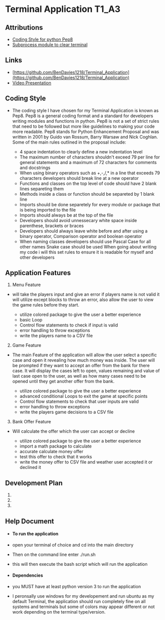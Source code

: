 # Terminal Application T1_A3
## Attributions
 - [Coding Style for python Pep8](https://pep8.org/)
 - [Subprocess module to clear terminal](https://realpython.com/python-subprocess/)

## Links
- [https://github.com/BenDavies1218/Terminal_Application](https://github.com/BenDavies1218/Terminal_Application)
- [Video Presentation]()

## Coding Style
- The coding style I have chosen for my Terminal Application is known as Pep8. Pep8 is a general coding format and a standard for developers writing modules and functions in python. Pep8 is not a set of strict rules that need to be followed but more like guidelines to making your code more readable. Pep8 stands for Python Enhancement Proposal and was written in 2001 by Guido van Rossum, Barry Warsaw and Nick Coghlan. Some of the main rules outlined in the proposal include:

    - 4 space indentation to clearly define a new indentation level
    - The maximum number of characters shouldn't exceed 79 per line for general statements and a maximum of 72 characters for comments and docstrings
    - When using binary operators such as +,-,/,* in a line that exceeds 79 characters developers should break line at a new operator
    - Functions and classes on the top level of code should have 2 blank lines separeting them
    - Methods inside a class or function should be separeted by 1 blank line
    - Imports should be done separetely for every module or package that is being imported to the file
    - Imports should always be at the top of the file
    - Developers should avoid unnessecary white space inside parenthese, brackets or braces
    - Developers should always leave white before and after using a binary operator, Comparison operator and boolean operator
    - When naming classes developers should use Pascal Case for all other names Snake case should be used
    When going about writing my code i will this set rules to ensure it is readable for myself and other developers

## Application Features
 1. Menu Feature
   - will take the players input and give an error if players name is not valid it will utilize except blocks to throw an error, also allow the user to view the game rules before they start.

      - utilize colored package to give the user a better experience
      - basic Loop
      - Control flow statements to check if input is valid
      - error handling to throw exceptions
      - write the players name to a CSV file

 2. Game Feature
   - The main Feature of the application will allow the user select a specific case and open it revealing how much money was inside. The user will be prompted if they want to accept an offer from the bank for there case. It will display the cases left to open, values remaining and value of last case open to the user, as well as how many cases need to be opened until they get another offer from the bank.

      - utilize colored package to give the user a better experience
      - advanced conditional Loops to exit the game at specific points
      - Control flow statements to check that user inputs are valid
      - error handling to throw exceptions
      - write the players game decisions to a CSV file

 3. Bank Offer Feature
   - Will calculate the offer which the user can accept or decline
    
      - utilize colored package to give the user a better experience
      - import a math package to calculate
      - accurate calculate money offer
      - test this offer to check that it works
      - write the money offer to CSV file and weather user accepted it or declined it

## Development Plan
 1. 
 2. 
 3. 

## Help Document
 - #### To run the application
  - open your terminal of choice and cd into the main directory
  - Then on the command line enter ./run.sh
  - this will then execute the bash script which will run the application

 - #### Dependencies
  - you MUST have at least python version 3 to run the application
  - I peronsally use windows for my developement and run ubuntu as my default Terminal, the application should run completely fine on all systems and terminals but some of colors may appear different or not work depending on the terminal type/version.
